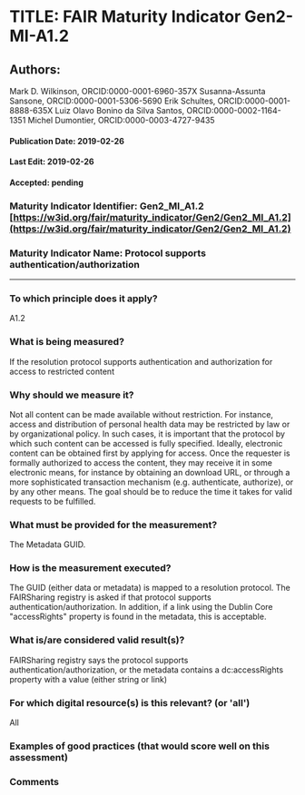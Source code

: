# TITLE:  FAIR Maturity Indicator Gen2-MI-A1.2

## Authors: 
Mark D. Wilkinson, ORCID:0000-0001-6960-357X
Susanna-Assunta Sansone, ORCID:0000-0001-5306-5690
Erik Schultes, ORCID:0000-0001-8888-635X
Luiz Olavo Bonino da Silva Santos, ORCID:0000-0002-1164-1351
Michel Dumontier, ORCID:0000-0003-4727-9435

#### Publication Date: 2019-02-26
#### Last Edit: 2019-02-26
#### Accepted: pending



### Maturity Indicator Identifier: Gen2_MI_A1.2 [https://w3id.org/fair/maturity_indicator/Gen2/Gen2_MI_A1.2](https://w3id.org/fair/maturity_indicator/Gen2/Gen2_MI_A1.2)

### Maturity Indicator Name:   Protocol supports authentication/authorization

----

### To which principle does it apply?  
A1.2

### What is being measured?
If the resolution protocol supports authentication and authorization for access to restricted content

### Why should we measure it?
Not all content can be made available without restriction. For instance, access and distribution of personal health data may be restricted by law or by organizational policy. In such cases, it is important that the protocol by which such content can be accessed is fully specified. Ideally, electronic content can be obtained first by applying for access. Once the requester is formally authorized to access the content, they may receive it in some electronic means, for instance by obtaining an download URL, or through a more sophisticated transaction mechanism (e.g. authenticate, authorize), or by any other means. The goal should be to reduce the time it takes for valid requests to be fulfilled.



### What must be provided for the measurement?
The Metadata GUID.


### How is the measurement executed?
The GUID (either data or metadata) is mapped to a resolution protocol.  The FAIRSharing registry is asked
if that protocol supports authentication/authorization.  In addition, if a link using the Dublin Core "accessRights"
property is found in the metadata, this is acceptable.


### What is/are considered valid result(s)?
FAIRSharing registry says the protocol supports authentication/authorization, or the metadata contains a dc:accessRights property with a value (either string or link)

### For which digital resource(s) is this relevant? (or 'all')
All

### Examples of good practices (that would score well on this assessment)


### Comments
